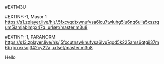 #EXTM3U

#EXTINF:-1, Mayor 1
https://s1.zplayer.live/hls/,5fxcvqdtxwnufvsa6lcu7twluhg5lu6nq6uila5xszrqum5iamjablmpx47q,.urlset/master.m3u8


#EXTINF:-1, PARANORM
https://s13.zplayer.live/hls/,5fxcutnswknufvsa6lvu7qod5k225ams6qtgij37m6bxjoxvxsoj342cy22a,.urlset/master.m3u8


Hello





